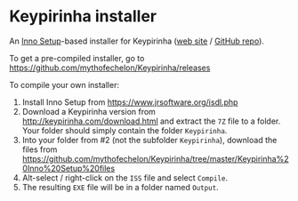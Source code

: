 # Keypirinha installer

An [Inno Setup](https://www.jrsoftware.org/isinfo.php)-based installer for Keypirinha ([web site](http://keypirinha.com) / [GitHub repo](https://github.com/Keypirinha/Keypirinha)). 

To get a pre-compiled installer, go to https://github.com/mythofechelon/Keypirinha/releases

To compile your own installer:
1. Install Inno Setup from https://www.jrsoftware.org/isdl.php
2. Download a Keypirinha version from http://keypirinha.com/download.html and extract the `7Z` file to a folder. Your folder should simply contain the folder `Keypirinha`.
3. Into your folder from #2 (not the subfolder `Keypirinha`), download the files from https://github.com/mythofechelon/Keypirinha/tree/master/Keypirinha%20Inno%20Setup%20files
4. Alt-select / right-click on the `ISS` file and select `Compile`.
5. The resulting `EXE` file will be in a folder named `Output`.
